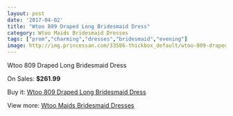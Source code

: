 ```yaml
---
layout: post
date: '2017-04-02'
title: "Wtoo 809 Draped Long Bridesmaid Dress"
category: Wtoo Maids Bridesmaid Dresses
tags: ["prom","charming","dresses","bridesmaid","evening"]
image: http://img.princessan.com/33586-thickbox_default/wtoo-809-draped-long-bridesmaid-dress.jpg
---
```

Wtoo 809 Draped Long Bridesmaid Dress

On Sales: **$261.99**
<a href="https://www.princessan.com/en/15619-wtoo-809-draped-long-bridesmaid-dress.html"><amp-img layout="responsive" width="600" height="600" src="//img.princessan.com/33586-thickbox_default/wtoo-809-draped-long-bridesmaid-dress.jpg" alt="Wtoo 809 Draped Long Bridesmaid Dress 0" /></a>
<a href="https://www.princessan.com/en/15619-wtoo-809-draped-long-bridesmaid-dress.html"><amp-img layout="responsive" width="600" height="600" src="//img.princessan.com/33590-thickbox_default/wtoo-809-draped-long-bridesmaid-dress.jpg" alt="Wtoo 809 Draped Long Bridesmaid Dress 1" /></a>
<a href="https://www.princessan.com/en/15619-wtoo-809-draped-long-bridesmaid-dress.html"><amp-img layout="responsive" width="600" height="600" src="//img.princessan.com/33589-thickbox_default/wtoo-809-draped-long-bridesmaid-dress.jpg" alt="Wtoo 809 Draped Long Bridesmaid Dress 2" /></a>
<a href="https://www.princessan.com/en/15619-wtoo-809-draped-long-bridesmaid-dress.html"><amp-img layout="responsive" width="600" height="600" src="//img.princessan.com/33588-thickbox_default/wtoo-809-draped-long-bridesmaid-dress.jpg" alt="Wtoo 809 Draped Long Bridesmaid Dress 3" /></a>
<a href="https://www.princessan.com/en/15619-wtoo-809-draped-long-bridesmaid-dress.html"><amp-img layout="responsive" width="600" height="600" src="//img.princessan.com/33587-thickbox_default/wtoo-809-draped-long-bridesmaid-dress.jpg" alt="Wtoo 809 Draped Long Bridesmaid Dress 4" /></a>

Buy it: [Wtoo 809 Draped Long Bridesmaid Dress](https://www.princessan.com/en/15619-wtoo-809-draped-long-bridesmaid-dress.html "Wtoo 809 Draped Long Bridesmaid Dress")

View more: [Wtoo Maids Bridesmaid Dresses](https://www.princessan.com/en/115- "Wtoo Maids Bridesmaid Dresses")